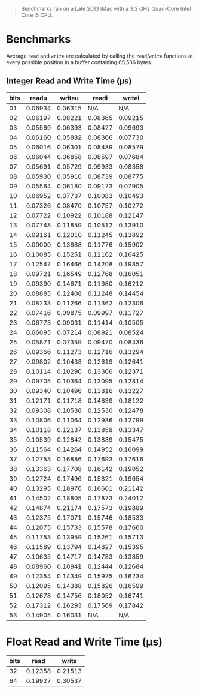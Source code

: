 > Benchmarks ran on a Late 2013 iMac with a 3.2 GHz Quad-Core Intel Core i5 CPU.

# Benchmarks
Average `read` and `write` are calculated by calling the `read`/`write` functions at every possible position in a buffer containing 65,536 bytes.

## Integer Read and Write Time (μs)
|bits|readu|writeu|readi|writei|
|----|---------|---------|---------|---------|
| 01 | 0.06934 | 0.06315 | N/A | N/A |
| 02 | 0.06197 | 0.08221 | 0.08365 | 0.09215 |
| 03 | 0.05569 | 0.06393 | 0.08427 | 0.09693 |
| 04 | 0.06160 | 0.05882 | 0.08366 | 0.07730 |
| 05 | 0.06016 | 0.06301 | 0.08489 | 0.08579 |
| 06 | 0.06044 | 0.06858 | 0.08597 | 0.07684 |
| 07 | 0.05691 | 0.05729 | 0.09933 | 0.08358 |
| 08 | 0.05930 | 0.05910 | 0.08739 | 0.08775 |
| 09 | 0.05564 | 0.06180 | 0.09173 | 0.07905 |
| 10 | 0.06952 | 0.07737 | 0.10083 | 0.10493 |
| 11 | 0.07326 | 0.08470 | 0.10757 | 0.10272 |
| 12 | 0.07722 | 0.10922 | 0.10188 | 0.12147 |
| 13 | 0.07748 | 0.11859 | 0.10512 | 0.13910 |
| 14 | 0.09161 | 0.12010 | 0.11245 | 0.13892 |
| 15 | 0.09000 | 0.13688 | 0.11776 | 0.15902 |
| 16 | 0.10085 | 0.15251 | 0.12162 | 0.16425 |
| 17 | 0.12547 | 0.16466 | 0.14208 | 0.19857 |
| 18 | 0.09721 | 0.16549 | 0.12768 | 0.16051 |
| 19 | 0.09390 | 0.14671 | 0.11980 | 0.16212 |
| 20 | 0.08885 | 0.12408 | 0.11248 | 0.14454 |
| 21 | 0.08233 | 0.11266 | 0.11362 | 0.12306 |
| 22 | 0.07416 | 0.09875 | 0.09997 | 0.11727 |
| 23 | 0.06773 | 0.09031 | 0.11414 | 0.10505 |
| 24 | 0.06095 | 0.07214 | 0.08921 | 0.08524 |
| 25 | 0.05871 | 0.07359 | 0.09470 | 0.08436 |
| 26 | 0.09366 | 0.11273 | 0.12716 | 0.13294 |
| 27 | 0.09802 | 0.10433 | 0.12619 | 0.12641 |
| 28 | 0.10114 | 0.10290 | 0.13366 | 0.12371 |
| 29 | 0.09705 | 0.10364 | 0.13095 | 0.12814 |
| 30 | 0.09340 | 0.10496 | 0.13816 | 0.13227 |
| 31 | 0.12171 | 0.11718 | 0.14639 | 0.18122 |
| 32 | 0.09308 | 0.10538 | 0.12530 | 0.12478 |
| 33 | 0.10806 | 0.11064 | 0.12936 | 0.12799 |
| 34 | 0.10118 | 0.12137 | 0.13858 | 0.13347 |
| 35 | 0.10539 | 0.12842 | 0.13839 | 0.15475 |
| 36 | 0.11564 | 0.14264 | 0.14952 | 0.16099 |
| 37 | 0.12753 | 0.16886 | 0.17693 | 0.17616 |
| 38 | 0.13363 | 0.17708 | 0.16142 | 0.19052 |
| 39 | 0.12724 | 0.17496 | 0.15821 | 0.19654 |
| 40 | 0.13295 | 0.18976 | 0.16601 | 0.21142 |
| 41 | 0.14502 | 0.18805 | 0.17873 | 0.24012 |
| 42 | 0.14874 | 0.21174 | 0.17573 | 0.19889 |
| 43 | 0.12375 | 0.17071 | 0.15746 | 0.18533 |
| 44 | 0.12075 | 0.15733 | 0.15578 | 0.17660 |
| 45 | 0.11753 | 0.13959 | 0.15261 | 0.15713 |
| 46 | 0.11589 | 0.13794 | 0.14827 | 0.15395 |
| 47 | 0.10635 | 0.14717 | 0.14783 | 0.13859 |
| 48 | 0.08960 | 0.10941 | 0.12444 | 0.12684 |
| 49 | 0.12354 | 0.14349 | 0.15975 | 0.16234 |
| 50 | 0.12095 | 0.14388 | 0.15826 | 0.16599 |
| 51 | 0.12678 | 0.14756 | 0.18052 | 0.16741 |
| 52 | 0.17312 | 0.16293 | 0.17569 | 0.17842 |
| 53 | 0.14905 | 0.16031 | N/A | N/A |

# Float Read and Write Time (μs)
|bits|read|write|
|----|----|-----|
| 32 | 0.12358 | 0.21513 |
| 64 | 0.19927 | 0.30537 |
